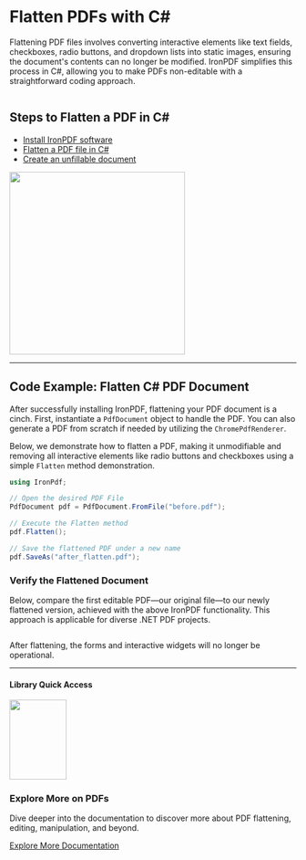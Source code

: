 # Flatten PDFs with C#

Flattening PDF files involves converting interactive elements like text fields, checkboxes, radio buttons, and dropdown lists into static images, ensuring the document's contents can no longer be modified. IronPDF simplifies this process in C#, allowing you to make PDFs non-editable with a straightforward coding approach.

<center>
	<div style="display: flex; align-items: center; justify-content: center;">
		<div class="center-image-wrapper" style="max-width: 200px;">
			<img src="https://ironpdf.com/img/faq/pdf-image-flatten-csharp/pdf-image-flatten-csharp.jpg" alt="" class="img-responsive add-shadow">
		</div>
		<div class="center-image-wrapper" style="max-width: 100px;">
			<img src="https://ironpdf.com/img/faq/pdf-image-flatten-csharp/pdf-image-flatten-csharp2.png" alt="" class="img-responsive add-shadow">
		</div>
		<div class="center-image-wrapper" style="max-width: 100px">
			<img src="https://ironpdf.com/img/faq/pdf-image-flatten-csharp/pdf-image-flatten-csharp3.png" alt="" class="img-responsive add-shadow">
		</div>
	</div>
</center>

<div class="learn-how-section">
  <div class="row">
    <div class="col-sm-6">
      <h2>Steps to Flatten a PDF in C#</h2>
      <ul class="list-unstyled">
        <li><a href="#anchor-1-install-the-ironpdf-software">Install IronPDF software</a></li>
        <li><a href="#anchor-2-flatten-c-num-pdf-document">Flatten a PDF file in C#</a></li>
        <li><a href="#anchor-3-check-the-flattened-document">Create an unfillable document</a></li>
    </div>
    <div class="col-sm-6">
      <div class="download-card">
        <a href="https://ironpdf.com/csharp-pdf.pdf" target="_blank">
          <img style="box-shadow: none; width: 308px; height: 320px;" src="https://ironpdf.com/img/faq/pdf-in-csharp-no-button.svg" class="img-responsive learn-how-to-img">
        </a>
      </div>
    </div>
  </div>
</div>

<hr class="separator">

## Code Example: Flatten C# PDF Document

After successfully installing IronPDF, flattening your PDF document is a cinch. First, instantiate a `PdfDocument` object to handle the PDF. You can also generate a PDF from scratch if needed by utilizing the `ChromePdfRenderer`.

Below, we demonstrate how to flatten a PDF, making it unmodifiable and removing all interactive elements like radio buttons and checkboxes using a simple `Flatten` method demonstration.

```cs
using IronPdf;

// Open the desired PDF File
PdfDocument pdf = PdfDocument.FromFile("before.pdf");

// Execute the Flatten method
pdf.Flatten();

// Save the flattened PDF under a new name
pdf.SaveAs("after_flatten.pdf");
```

### Verify the Flattened Document

Below, compare the first editable PDF—our original file—to our newly flattened version, achieved with the above IronPDF functionality. This approach is applicable for diverse .NET PDF projects.

<center>
	<div class="center-image-wrapper">
		<a rel="nofollow" href="https://ironpdf.com/img/faq/pdf-image-flatten-csharp/pdf-image-flatten-csharp4.png" target="_blank">
			<img src="https://ironpdf.com/img/faq/pdf-image-flatten-csharp/pdf-image-flatten-csharp4.png" alt="" class="img-responsive add-shadow">
		</a>
	</div>
</center>

After flattening, the forms and interactive widgets will no longer be operational.

<hr class="separator">
<h4 class="tutorial-segment-title">Library Quick Access</h4>

<div class="tutorial-section">
  <div class="row">
    <div class="col-sm-4">
      <div class="tutorial-image">
        <img style="max-width: 110px; width: 100px; height: 140px;" alt="" class="img-responsive add-shadow" src="https://ironpdf.com/img/svgs/documentation.svg" width="100" height="140">
      </div>
    </div>
    <div class="col-sm-8">
      <h3>Explore More on PDFs</h3>
      <p>Dive deeper into the documentation to discover more about PDF flattening, editing, manipulation, and beyond.</p>
      <a class="doc-link" href="https://ironpdf.com/object-reference/api/IronPdf.html" target="_blank"> Explore More Documentation <i class="fa fa-chevron-right"></i></a>
      </div>
  </div>
</div>